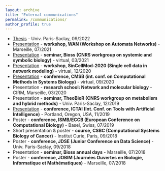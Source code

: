 ```yaml
---
layout: archive
title: "External communications"
permalink: /communications/
author_profile: true
---
```


* [Thesis](../files/manuscrit-these-pre-soutenance.pdf) - Univ. Paris-Saclay, 09/2022
* [Presentation](https://www.lri.fr/~schevalier/doc/2021-07_WAN.pdf) - **workshop, <important>WAN</important> (Workshop on Automata Networks)** - Marseille, 07/2021
* [Presentation](https://www.lri.fr/~schevalier/doc/2021-03_Bioss.pdf) - **seminar, <important>Bioss</important> (CNRS workgroup on systemic and symbolic biology)** - virtual, 03/2021
* [Presentation](https://www.lri.fr/~schevalier/doc/2020-12_SinCellMod.pdf) - **workshop, <important>SinCellMod-2020</important> (Single cell data in network modeling)** - virtual, 12/2020
* [Presentation](https://www.lri.fr/~schevalier/doc/CMSB2020.pdf) - **conference, <important>CMSB</important> (int. conf. on Computational Methods in Systems Biology)** - virtual, 09/2020
* Presentation - **research school: <important>Network and molecular biology</important>** - CIRM, Marseille, 03/2020
* Presentation - **seminar, <important>TheoBioR</important> (CNRS workgroup on metabolism and hybrid methods)** - Univ. Paris-Saclay, 12/2019
* [Presentation](https://www.lri.fr/~schevalier/doc/2019-11_ICTAI.pdf) - **conference, <important>ICTAI</important> (Int. Conf. on Tools with Artificial Intelligence)** - Portland, Oregon, USA, 11/2019
* Poster - **conference, <important>ISMB/ECCB</important> (European Conference on Computational Biology)** - Basel, Swiss, 07/2019
* Short presentation & poster - **course, <important>CSBC</important> (Computational Systems Biology of Cancer)** - Institut Curie, Paris, 09/2018
* Poster - **conference, <important>JDSE</important> (Junior Conference on Data Science)** - Univ. Paris-Saclay, 09/2018
* Presentation - **seminar, <important>Bioss</important> annual days** - Marseille, 07/2018
* Poster - **conference, <important>JOBIM</important> (Journées Ouvertes en Biologie, Informatique et Mathématiques)** - Marseille, 07/2018
